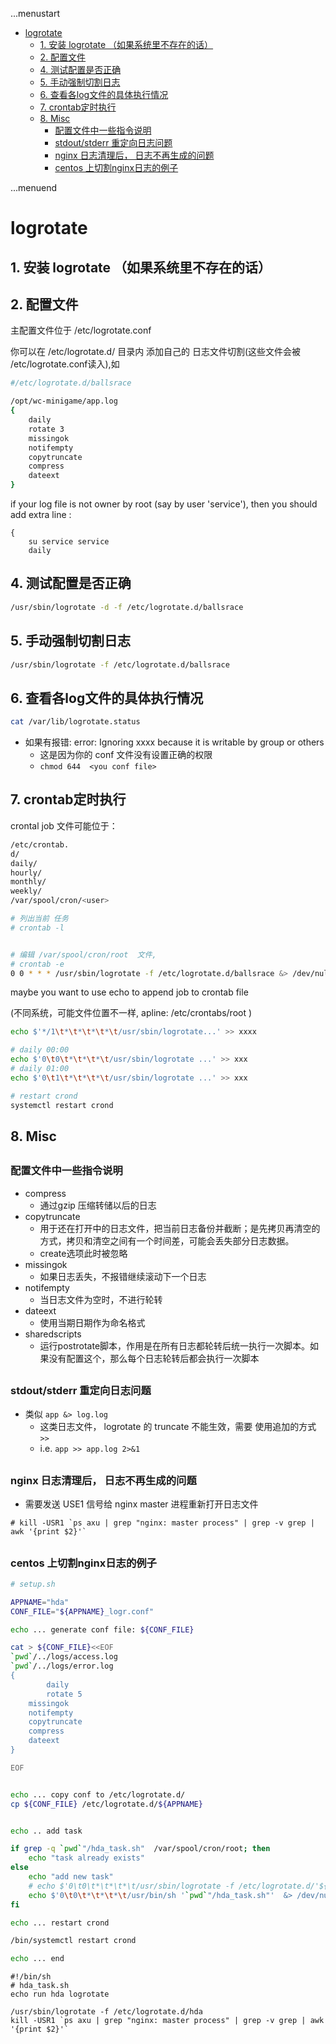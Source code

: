...menustart

 - [logrotate](#490162aae505a53f4f07a541323a1925)
     - [1. 安装 logrotate （如果系统里不存在的话）](#b0ae7ac024e9251b8352f7836d29b441)
     - [2.  配置文件](#d0992ebec741c858981a64a8ce11b040)
     - [4. 测试配置是否正确](#ddf5d7584457b4cb8c7993699bafe0bb)
     - [5. 手动强制切割日志](#3c6884f27d81600f244a367e1b74095d)
     - [6. 查看各log文件的具体执行情况](#9cfde9e4f062a301495ad160e63231a8)
     - [7. crontab定时执行](#236ff4d77e20107d290447c1bc082b5e)
     - [8. Misc](#6803e775fc8d5aa27d11c244367853e4)
         - [配置文件中一些指令说明](#3374665dc3e1eb7e8d997b73823475af)
         - [stdout/stderr 重定向日志问题](#6747f534f8d4ab733e26bd14238430ac)
         - [nginx 日志清理后， 日志不再生成的问题](#59ec735f1b20927d1572086d1ff12c40)
         - [centos 上切割nginx日志的例子](#f6b8fb64715407af569f56a897b2cbf4)

...menuend


<h2 id="490162aae505a53f4f07a541323a1925"></h2>


# logrotate

<h2 id="b0ae7ac024e9251b8352f7836d29b441"></h2>


## 1. 安装 logrotate （如果系统里不存在的话）

<h2 id="d0992ebec741c858981a64a8ce11b040"></h2>


## 2.  配置文件 

主配置文件位于 /etc/logrotate.conf

你可以在 /etc/logrotate.d/ 目录内 添加自己的 日志文件切割(这些文件会被 /etc/logrotate.conf读入),如

```bash
#/etc/logrotate.d/ballsrace

/opt/wc-minigame/app.log
{
    daily
    rotate 3
    missingok
    notifempty
    copytruncate 
    compress
    dateext
}
``` 

if your log file is not owner by root (say by user 'service'), then you should add extra line :

```
{
    su service service
    daily
```

<h2 id="ddf5d7584457b4cb8c7993699bafe0bb"></h2>


## 4. 测试配置是否正确

```bash
/usr/sbin/logrotate -d -f /etc/logrotate.d/ballsrace
```

<h2 id="3c6884f27d81600f244a367e1b74095d"></h2>


## 5. 手动强制切割日志

```bash
/usr/sbin/logrotate -f /etc/logrotate.d/ballsrace
```

<h2 id="9cfde9e4f062a301495ad160e63231a8"></h2>


## 6. 查看各log文件的具体执行情况

```bash
cat /var/lib/logrotate.status
```

- 如果有报错: error: Ignoring xxxx because it is writable by group or others
    - 这是因为你的 conf 文件没有设置正确的权限
    - `chmod 644  <you conf file> `

<h2 id="236ff4d77e20107d290447c1bc082b5e"></h2>


## 7. crontab定时执行


crontal job 文件可能位于：

```bash
/etc/crontab.
d/
daily/
hourly/
monthly/
weekly/
/var/spool/cron/<user>
```


```bash
# 列出当前 任务
# crontab -l


# 编辑 /var/spool/cron/root  文件, 
# crontab -e
0 0 * * * /usr/sbin/logrotate -f /etc/logrotate.d/ballsrace &> /dev/null
```

maybe you want to use echo to append job to crontab file 

(不同系统，可能文件位置不一样, apline: /etc/crontabs/root   ) 

```bash
echo $'*/1\t*\t*\t*\t*\t/usr/sbin/logrotate...' >> xxxx

# daily 00:00
echo $'0\t0\t*\t*\t*\t/usr/sbin/logrotate ...' >> xxx 
# daily 01:00
echo $'0\t1\t*\t*\t*\t/usr/sbin/logrotate ...' >> xxx 
```

```bash
# restart crond
systemctl restart crond
```


<h2 id="6803e775fc8d5aa27d11c244367853e4"></h2>


## 8. Misc

<h2 id="3374665dc3e1eb7e8d997b73823475af"></h2>


### 配置文件中一些指令说明

 - compress                                   
    - 通过gzip 压缩转储以后的日志
 - copytruncate                              
    - 用于还在打开中的日志文件，把当前日志备份并截断；是先拷贝再清空的方式，拷贝和清空之间有一个时间差，可能会丢失部分日志数据。
    - create选项此时被忽略
 - missingok                                 
    - 如果日志丢失，不报错继续滚动下一个日志
 - notifempty                               
    - 当日志文件为空时，不进行轮转
 - dateext                                  
    - 使用当期日期作为命名格式
 - sharedscripts                           
    - 运行postrotate脚本，作用是在所有日志都轮转后统一执行一次脚本。如果没有配置这个，那么每个日志轮转后都会执行一次脚本


<h2 id="6747f534f8d4ab733e26bd14238430ac"></h2>


### stdout/stderr 重定向日志问题

 - 类似 `app &> log.log`
    - 这类日志文件， logrotate 的 truncate 不能生效，需要 使用追加的方式  `>>`
    - i.e. `app >> app.log 2>&1`


<h2 id="59ec735f1b20927d1572086d1ff12c40"></h2>


### nginx 日志清理后， 日志不再生成的问题

 - 需要发送 USE1 信号给 nginx master 进程重新打开日志文件

```
# kill -USR1 `ps axu | grep "nginx: master process" | grep -v grep | awk '{print $2}'`
```

<h2 id="f6b8fb64715407af569f56a897b2cbf4"></h2>


### centos 上切割nginx日志的例子

```bash
# setup.sh

APPNAME="hda"
CONF_FILE="${APPNAME}_logr.conf"

echo ... generate conf file: ${CONF_FILE}

cat > ${CONF_FILE}<<EOF
`pwd`/../logs/access.log
`pwd`/../logs/error.log
{
        daily
        rotate 5
    missingok
    notifempty
    copytruncate 
    compress
    dateext
}

EOF


echo ... copy conf to /etc/logrotate.d/
cp ${CONF_FILE} /etc/logrotate.d/${APPNAME}


echo .. add task 

if grep -q `pwd`"/hda_task.sh"  /var/spool/cron/root; then
    echo "task already exists"
else
    echo "add new task"
    # echo $'0\t0\t*\t*\t*\t/usr/sbin/logrotate -f /etc/logrotate.d/'${APPNAME}'  &> /dev/null' >> /var/spool/cron/root 
    echo $'0\t0\t*\t*\t*\t/usr/bin/sh '`pwd`"/hda_task.sh"'  &> /dev/null' >> /var/spool/cron/root 
fi

echo ... restart crond 

/bin/systemctl restart crond

echo ... end 
```

```
#!/bin/sh
# hda_task.sh
echo run hda logrotate

/usr/sbin/logrotate -f /etc/logrotate.d/hda
kill -USR1 `ps axu | grep "nginx: master process" | grep -v grep | awk '{print $2}'`
```


